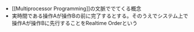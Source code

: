 - [[Multiprocessor Programming]]の文脈ででてくる概念
- 実時間である操作Aが操作Bの前に完了するとする。そのうえでシステム上で操作Aが操作Bに先行することをRealtime Orderという